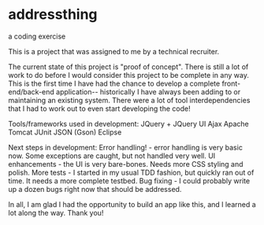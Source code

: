 # addressthing
a coding exercise

This is a project that was assigned to me by a technical recruiter.

The current state of this project is "proof of concept".  There is still a lot of work to do before I would consider this project to be complete in any way.  This is the first time I have had the chance to develop a complete front-end/back-end application-- historically I have always been adding to or maintaining an existing system.  There were a lot of tool interdependencies that I had to work out to even start developing the code!

Tools/frameworks used in development:
JQuery + JQuery UI
Ajax
Apache Tomcat
JUnit
JSON (Gson)
Eclipse

Next steps in development:
Error handling!  - error handling is very basic now.  Some exceptions are caught, but not handled very well.
UI enhancements - the UI is very bare-bones.  Needs more CSS styling and polish.
More tests - I started in my usual TDD fashion, but quickly ran out of time.  It needs a more complete testbed.
Bug fixing - I could probably write up a dozen bugs right now that should be addressed.

In all, I am glad I had the opportunity to build an app like this, and I learned a lot along the way.  Thank you!
